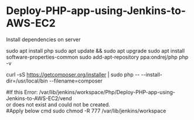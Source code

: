 # Deploy-PHP-app-using-Jenkins-to-AWS-EC2
Install dependencies on server

sudo apt install php
sudo apt update && sudo apt upgrade
sudo apt install software-properties-common
sudo add-apt-repository ppa:ondrej/php
php -v

curl -sS https://getcomposer.org/installer | sudo php -- --install-dir=/usr/local/bin --filename=composer

#If this Error:  /var/lib/jenkins/workspace/Php/Deploy-PHP-app-using-Jenkins-to-AWS-EC2/vend  
  or does not exist and could not be created.    
#Apply below cmd
sudo chmod -R 777 /var/lib/jenkins/workspace